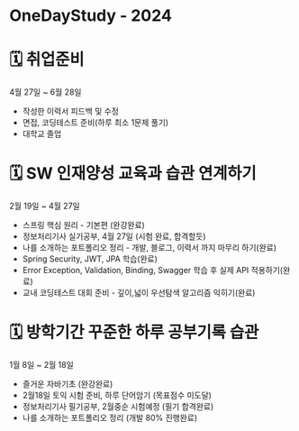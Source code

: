 # OneDayStudy - 2024

# 🗓️ 취업준비
4월 27일 ~ 6월 28일
<ul>
  <li>작성한 이력서 피드백 및 수정</li>
  <li>면접, 코딩테스트 준비(하루 최소 1문제 풀기)</li>
  <li>대학교 졸업</li>
</ul>

# 🗓️ SW 인재양성 교육과 습관 연계하기
2월 19일 ~ 4월 27일
<ul>
  <li>스프링 핵심 원리 - 기본편 (완강완료)</li>
  <li>정보처리기사 실기공부, 4월 27일 (시험 완료, 합격할듯)</li>
  <li>나를 소개하는 포트폴리오 정리 - 개발, 블로그, 이력서 까지 마무리 하기(완료)</li>
  <li>Spring Security, JWT, JPA 학습(완료)</li>
  <li>Error Exception, Validation, Binding, Swagger 학습 후 실제 API 적용하기(완료)</li>
  <li>교내 코딩테스트 대회 준비 - 깊이,넓이 우선탐색 알고리즘 익히기(완료)</li>
</ul>  

# 🗓️ 방학기간 꾸준한 하루 공부기록 습관
1월 8일 ~ 2월 18일
<ul>
  <li>즐거운 자바기초 (완강완료)</li>
  <li>2월18일 토익 시험 준비, 하루 단어암기 (목표점수 미도달)</li>
  <li>정보처리기사 필기공부, 2월중순 시험예정 (필기 합격완료)</li>
  <li>나를 소개하는 포트폴리오 정리 (개발 80% 진행완료)</li>
</ul>
